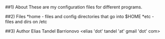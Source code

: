 ##1) About
These are my configuration files for different programs.

##2) Files
*home - files and config directories that go into \$HOME
*etc  - files and dirs on /etc

##3) Author
Elias Tandel Barrionovo \<elias 'dot' tandel 'at' gmail 'dot' com\>
